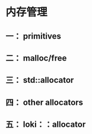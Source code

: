 # 内存管理

## 一： primitives
## 二： malloc/free
## 三： std::allocator
## 四： other allocators
## 五： loki：：allocator
